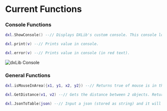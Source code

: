 # Current Functions

### Console Functions

```lua
dxl.ShowConsole() --// Displays DXLib's custom console. This console logs dx9 and dxl's errors as well as support print statements.

dxl.print(v) --// Prints value in console.

dxl.error(v) --// Prints value in console (in red text).
```

![dxLib Console](https://i.imgur.com/Famta4n.png)

### General Functions

```lua
dxl.isMouseInArea({x1, y1, x2, y2}) --// Returns true of mouse is in the area specified.

dxl.GetDistance(v1, v2) --// Gets the distance between 2 objects. Returns a rounded number of studs.

dxl.JsonToTable(json) --// Input a json (stored as string) and it will return a lua table.
```
